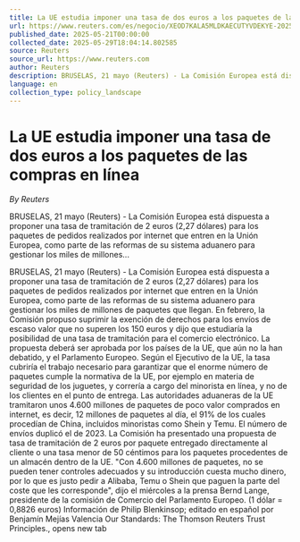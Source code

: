 ```yaml
---
title: La UE estudia imponer una tasa de dos euros a los paquetes de las compras en línea
url: https://www.reuters.com/es/negocio/XEOD7KALA5MLDKAECUTYVDEKYE-2025-05-21/
published_date: 2025-05-21T00:00:00
collected_date: 2025-05-29T18:04:14.802585
source: Reuters
source_url: https://www.reuters.com
author: Reuters
description: BRUSELAS, 21 mayo (Reuters) - La Comisión Europea está dispuesta a proponer una tasa de tramitación de 2 euros (2,27 dólares) para los paquetes de pedidos realizados por internet que entren en la Unión Europea, como parte de las reformas de su sistema aduanero para gestionar los miles de millones...
language: en
collection_type: policy_landscape
---
```


# La UE estudia imponer una tasa de dos euros a los paquetes de las compras en línea

*By Reuters*

BRUSELAS, 21 mayo (Reuters) - La Comisión Europea está dispuesta a proponer una tasa de tramitación de 2 euros (2,27 dólares) para los paquetes de pedidos realizados por internet que entren en la Unión Europea, como parte de las reformas de su sistema aduanero para gestionar los miles de millones...

BRUSELAS, 21 mayo (Reuters) - La Comisión Europea está dispuesta a proponer una tasa de tramitación de 2 euros (2,27 dólares) para los paquetes de pedidos realizados por internet que entren en la Unión Europea, como parte de las reformas de su sistema aduanero para gestionar los miles de millones de paquetes que llegan. En febrero, la Comisión propuso suprimir la exención de derechos para los envíos de escaso valor que no superen los 150 euros y dijo que estudiaría la posibilidad de una tasa de tramitación para el comercio electrónico. La propuesta deberá ser aprobada por los países de la UE, que aún no la han debatido, y el Parlamento Europeo. Según el Ejecutivo de la UE, la tasa cubriría el trabajo necesario para garantizar que el enorme número de paquetes cumple la normativa de la UE, por ejemplo en materia de seguridad de los juguetes, y correría a cargo del minorista en línea, y no de los clientes en el punto de entrega. Las autoridades aduaneras de la UE tramitaron unos 4.600 millones de paquetes de poco valor comprados en internet, es decir, 12 millones de paquetes al día, el 91% de los cuales procedían de China, incluidos minoristas como Shein y Temu. El número de envíos duplicó el de 2023. La Comisión ha presentado una propuesta de tasa de tramitación de 2 euros por paquete entregado directamente al cliente o una tasa menor de 50 céntimos para los paquetes procedentes de un almacén dentro de la UE. "Con 4.600 millones de paquetes, no se pueden tener controles adecuados y su introducción cuesta mucho dinero, por lo que es justo pedir a Alibaba, Temu o Shein que paguen la parte del coste que les corresponde", dijo el miércoles a la prensa Bernd Lange, presidente de la comisión de Comercio del Parlamento Europeo. (1 dólar = 0,8826 euros) Información de Philip Blenkinsop; editado en español por Benjamín Mejías Valencia Our Standards: The Thomson Reuters Trust Principles., opens new tab